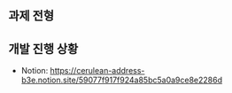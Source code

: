 ## 과제 전형
## 개발 진행 상황
- Notion: https://cerulean-address-b3e.notion.site/59077f917f924a85bc5a0a9ce8e2286d